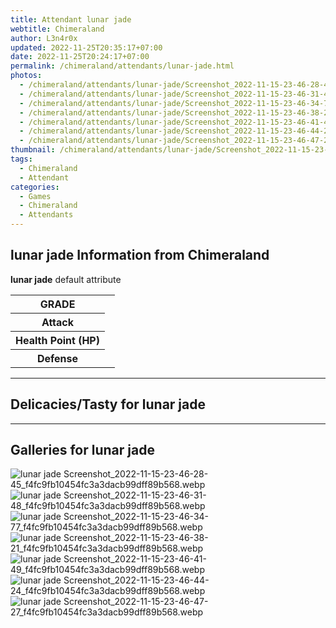 ```yaml
---
title: Attendant lunar jade
webtitle: Chimeraland
author: L3n4r0x
updated: 2022-11-25T20:35:17+07:00
date: 2022-11-25T20:24:17+07:00
permalink: /chimeraland/attendants/lunar-jade.html
photos:
  - /chimeraland/attendants/lunar-jade/Screenshot_2022-11-15-23-46-28-45_f4fc9fb10454fc3a3dacb99dff89b568.webp
  - /chimeraland/attendants/lunar-jade/Screenshot_2022-11-15-23-46-31-48_f4fc9fb10454fc3a3dacb99dff89b568.webp
  - /chimeraland/attendants/lunar-jade/Screenshot_2022-11-15-23-46-34-77_f4fc9fb10454fc3a3dacb99dff89b568.webp
  - /chimeraland/attendants/lunar-jade/Screenshot_2022-11-15-23-46-38-21_f4fc9fb10454fc3a3dacb99dff89b568.webp
  - /chimeraland/attendants/lunar-jade/Screenshot_2022-11-15-23-46-41-49_f4fc9fb10454fc3a3dacb99dff89b568.webp
  - /chimeraland/attendants/lunar-jade/Screenshot_2022-11-15-23-46-44-24_f4fc9fb10454fc3a3dacb99dff89b568.webp
  - /chimeraland/attendants/lunar-jade/Screenshot_2022-11-15-23-46-47-27_f4fc9fb10454fc3a3dacb99dff89b568.webp
thumbnail: /chimeraland/attendants/lunar-jade/Screenshot_2022-11-15-23-46-28-45_f4fc9fb10454fc3a3dacb99dff89b568.webp
tags:
  - Chimeraland
  - Attendant
categories:
  - Games
  - Chimeraland
  - Attendants
---
```


<section id="bootstrap-wrapper"><link rel="stylesheet" href="https://rawcdn.githack.com/dimaslanjaka/Web-Manajemen/bb6505ea081a75a7c845f65fb9d939276931c82f/css/bootstrap-4.5-wrapper.css"/><h2>lunar jade Information from Chimeraland</h2><p><b>lunar jade</b> default attribute <table><tr><th>GRADE</th><td></td></tr><tr><th>Attack</th><td></td></tr><tr><th>Health Point (HP)</th><td></td></tr><tr><th>Defense</th><td></td></tr></table></p><hr/><h2>Delicacies/Tasty for lunar jade</h2><hr/><div id="gallery"><h2>Galleries for lunar jade</h2><div class="row"><div class="col-lg-6 col-12"><img src="/chimeraland/attendants/lunar-jade/Screenshot_2022-11-15-23-46-28-45_f4fc9fb10454fc3a3dacb99dff89b568.webp" alt="lunar jade Screenshot_2022-11-15-23-46-28-45_f4fc9fb10454fc3a3dacb99dff89b568.webp"/></div><div class="col-lg-6 col-12"><img src="/chimeraland/attendants/lunar-jade/Screenshot_2022-11-15-23-46-31-48_f4fc9fb10454fc3a3dacb99dff89b568.webp" alt="lunar jade Screenshot_2022-11-15-23-46-31-48_f4fc9fb10454fc3a3dacb99dff89b568.webp"/></div><div class="col-lg-6 col-12"><img src="/chimeraland/attendants/lunar-jade/Screenshot_2022-11-15-23-46-34-77_f4fc9fb10454fc3a3dacb99dff89b568.webp" alt="lunar jade Screenshot_2022-11-15-23-46-34-77_f4fc9fb10454fc3a3dacb99dff89b568.webp"/></div><div class="col-lg-6 col-12"><img src="/chimeraland/attendants/lunar-jade/Screenshot_2022-11-15-23-46-38-21_f4fc9fb10454fc3a3dacb99dff89b568.webp" alt="lunar jade Screenshot_2022-11-15-23-46-38-21_f4fc9fb10454fc3a3dacb99dff89b568.webp"/></div><div class="col-lg-6 col-12"><img src="/chimeraland/attendants/lunar-jade/Screenshot_2022-11-15-23-46-41-49_f4fc9fb10454fc3a3dacb99dff89b568.webp" alt="lunar jade Screenshot_2022-11-15-23-46-41-49_f4fc9fb10454fc3a3dacb99dff89b568.webp"/></div><div class="col-lg-6 col-12"><img src="/chimeraland/attendants/lunar-jade/Screenshot_2022-11-15-23-46-44-24_f4fc9fb10454fc3a3dacb99dff89b568.webp" alt="lunar jade Screenshot_2022-11-15-23-46-44-24_f4fc9fb10454fc3a3dacb99dff89b568.webp"/></div><div class="col-lg-6 col-12"><img src="/chimeraland/attendants/lunar-jade/Screenshot_2022-11-15-23-46-47-27_f4fc9fb10454fc3a3dacb99dff89b568.webp" alt="lunar jade Screenshot_2022-11-15-23-46-47-27_f4fc9fb10454fc3a3dacb99dff89b568.webp"/></div></div></div></section>